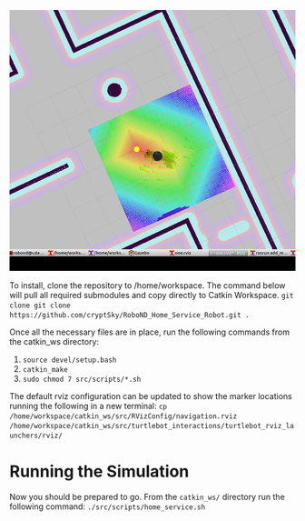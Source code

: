 
![Home Service Robot Image](./result.png "Home Service Robot In Action")

To install, clone the repository to /home/workspace. The command below will pull all required submodules and copy directly to Catkin Workspace.
`git clone git clone https://github.com/cryptSky/RoboND_Home_Service_Robot.git .`

Once all the necessary files are in place, run the following commands from the catkin_ws directory:
1. `source devel/setup.bash`
2. `catkin_make`
3. `sudo chmod 7 src/scripts/*.sh`

The default rviz configuration can be updated to show the marker locations running the following in a new terminal:
`cp /home/workspace/catkin_ws/src/RVizConfig/navigation.rviz /home/workspace/catkin_ws/src/turtlebot_interactions/turtlebot_rviz_launchers/rviz/`

# Running the Simulation
Now you should be prepared to go. From the `catkin_ws/` directory run the following command:
`./src/scripts/home_service.sh`
